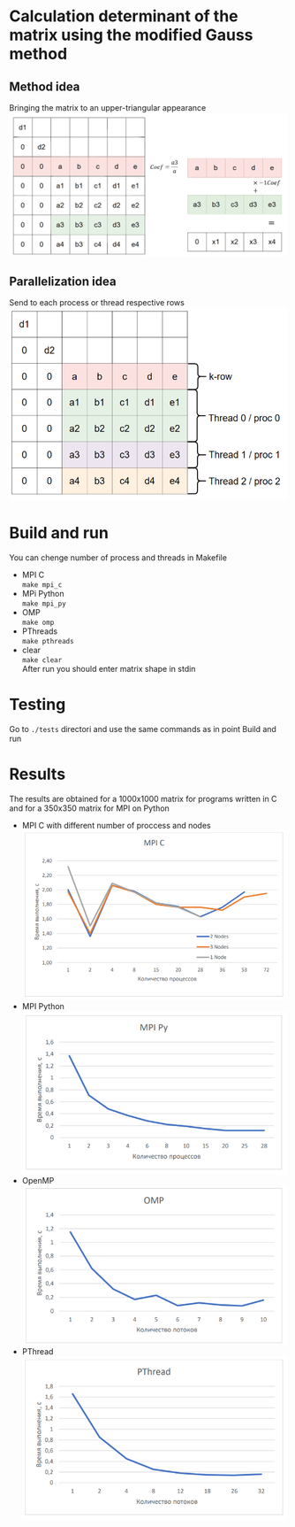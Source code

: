 # Сalculation determinant of the matrix using the modified Gauss method 

## Method idea  
Bringing the matrix to an upper-triangular appearance  
![Alt text](./images/alg.png)  
## Parallelization idea  
Send to each process or thread respective rows  
![Alt text](./images/paral.png)  
# Build and run  
You can chenge number of process and threads in Makefile  
- MPI C  
`make mpi_c`
- MPi Python  
`make mpi_py`  
- OMP  
`make omp`  
- PThreads  
`make pthreads`    
- clear  
`make clear`  
After run you should enter matrix shape in stdin  

# Testing  
Go to `./tests` directori and use the same commands as in point Build and run  

# Results  
The results are obtained for a 1000x1000 matrix for programs written in C and for a 350x350 matrix for MPI on Python  
- MPI C with different number of proccess and nodes  
![Alt text](images/MPI_C_res.png) 
- MPI Python   
![Alt text](images/mpi_py.png)  
- OpenMP  
![Alt text](images/omp.png)  
- PThread  
![Alt text](images/pthread.png)